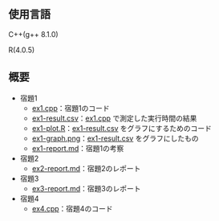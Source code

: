 ## 使用言語

C++(g++ 8.1.0)

R(4.0.5)

## 概要

- 宿題1
  - [ex1.cpp](./ex1.cpp)：宿題1のコード
  - [ex1-result.csv](./ex1-result.csv)：[ex1.cpp](./ex1.cpp) で測定した実行時間の結果
  - [ex1-plot.R](./ex1-plot.R)：[ex1-result.csv](./ex1-result.csv) をグラフにするためのコード
  - [ex1-graph.png](./ex1-graph.png)：[ex1-result.csv](./ex1-result.csv) をグラフにしたもの
  - [ex1-report.md](./ex1-report.md)：宿題1の考察
- 宿題2
  - [ex2-report.md](./ex2-report.md)：宿題2のレポート
- 宿題3
  - [ex3-report.md](./ex3-report.md)：宿題3のレポート
- 宿題4
  - [ex4.cpp](./ex4.cpp)：宿題4のコード

